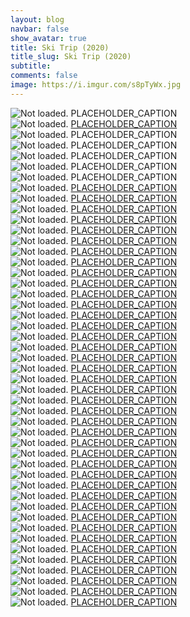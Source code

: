 ```yaml
---
layout: blog
navbar: false
show_avatar: true
title: Ski Trip (2020)
title_slug: Ski Trip (2020)
subtitle: 
comments: false
image: https://i.imgur.com/s8pTyWx.jpg
---
```


<div class="img-container">
  <img src="https://i.imgur.com/s8pTyWx.jpg" alt="Not loaded." class="center-block">
  <a  target="_blank">
    <span class="img-caption-corner" style="display: inline;">PLACEHOLDER_CAPTION</span>
  </a>  
</div> 


<div class="img-container">
  <img src="https://i.imgur.com/sqdHyXB.jpg" alt="Not loaded." class="center-block">
  <a href="https://www.google.com/maps/search/?api=1&query=36.4397722,-114.5146028" target="_blank">
    <span class="img-caption-corner" style="display: inline;">PLACEHOLDER_CAPTION</span>
  </a>  
</div> 


<div class="img-container">
  <img src="https://i.imgur.com/e7AYtTJ.jpg" alt="Not loaded." class="center-block">
  <a  target="_blank">
    <span class="img-caption-corner" style="display: inline;">PLACEHOLDER_CAPTION</span>
  </a>  
</div> 


<div class="img-container">
  <img src="https://i.imgur.com/TUwTq7E.jpg" alt="Not loaded." class="center-block">
  <a  target="_blank">
    <span class="img-caption-corner" style="display: inline;">PLACEHOLDER_CAPTION</span>
  </a>  
</div> 


<div class="img-container">
  <img src="https://i.imgur.com/9ZQMaLv.jpg" alt="Not loaded." class="center-block">
  <a  target="_blank">
    <span class="img-caption-corner" style="display: inline;">PLACEHOLDER_CAPTION</span>
  </a>  
</div> 


<div class="img-container">
  <img src="https://i.imgur.com/4NL5ASi.jpg" alt="Not loaded." class="center-block">
  <a  target="_blank">
    <span class="img-caption-corner" style="display: inline;">PLACEHOLDER_CAPTION</span>
  </a>  
</div> 


<div class="img-container">
  <img src="https://i.imgur.com/U1AYyK1.jpg" alt="Not loaded." class="center-block">
  <a  target="_blank">
    <span class="img-caption-corner" style="display: inline;">PLACEHOLDER_CAPTION</span>
  </a>  
</div> 


<div class="img-container">
  <img src="https://i.imgur.com/vBxok8A.jpg" alt="Not loaded." class="center-block">
  <a href="https://www.google.com/maps/search/?api=1&query=40.5611111,-111.6290278" target="_blank">
    <span class="img-caption-corner" style="display: inline;">PLACEHOLDER_CAPTION</span>
  </a>  
</div> 


<div class="img-container">
  <img src="https://i.imgur.com/JXBl2Gv.jpg" alt="Not loaded." class="center-block">
  <a href="https://www.google.com/maps/search/?api=1&query=40.7743139,-111.8889528" target="_blank">
    <span class="img-caption-corner" style="display: inline;">PLACEHOLDER_CAPTION</span>
  </a>  
</div> 


<div class="img-container">
  <img src="https://i.imgur.com/f31qQD3.jpg" alt="Not loaded." class="center-block">
  <a href="https://www.google.com/maps/search/?api=1&query=40.5840944,-111.6380694" target="_blank">
    <span class="img-caption-corner" style="display: inline;">PLACEHOLDER_CAPTION</span>
  </a>  
</div> 


<div class="img-container">
  <img src="https://i.imgur.com/uuelnd2.jpg" alt="Not loaded." class="center-block">
  <a href="https://www.google.com/maps/search/?api=1&query=40.5954139,-111.5943000" target="_blank">
    <span class="img-caption-corner" style="display: inline;">PLACEHOLDER_CAPTION</span>
  </a>  
</div> 


<div class="img-container">
  <img src="https://i.imgur.com/1VnIf2b.jpg" alt="Not loaded." class="center-block">
  <a href="https://www.google.com/maps/search/?api=1&query=40.6034611,-111.6122194" target="_blank">
    <span class="img-caption-corner" style="display: inline;">PLACEHOLDER_CAPTION</span>
  </a>  
</div> 


<div class="img-container">
  <img src="https://i.imgur.com/CoUIud3.jpg" alt="Not loaded." class="center-block">
  <a href="https://www.google.com/maps/search/?api=1&query=40.5954861,-111.5610278" target="_blank">
    <span class="img-caption-corner" style="display: inline;">PLACEHOLDER_CAPTION</span>
  </a>  
</div> 


<div class="img-container">
  <img src="https://i.imgur.com/kCXM6nY.jpg" alt="Not loaded." class="center-block">
  <a href="https://www.google.com/maps/search/?api=1&query=43.4802361,-110.7622222" target="_blank">
    <span class="img-caption-corner" style="display: inline;">PLACEHOLDER_CAPTION</span>
  </a>  
</div> 


<div class="img-container">
  <img src="https://i.imgur.com/C7Smt1a.jpg" alt="Not loaded." class="center-block">
  <a href="https://www.google.com/maps/search/?api=1&query=43.5972778,-110.8703778" target="_blank">
    <span class="img-caption-corner" style="display: inline;">PLACEHOLDER_CAPTION</span>
  </a>  
</div> 


<div class="img-container">
  <img src="https://i.imgur.com/sIsvfuv.jpg" alt="Not loaded." class="center-block">
  <a href="https://www.google.com/maps/search/?api=1&query=43.5972750,-110.8702778" target="_blank">
    <span class="img-caption-corner" style="display: inline;">PLACEHOLDER_CAPTION</span>
  </a>  
</div> 


<div class="img-container">
  <img src="https://i.imgur.com/GzNqW7v.jpg" alt="Not loaded." class="center-block">
  <a href="https://www.google.com/maps/search/?api=1&query=43.5972444,-110.8704222" target="_blank">
    <span class="img-caption-corner" style="display: inline;">PLACEHOLDER_CAPTION</span>
  </a>  
</div> 


<div class="img-container">
  <img src="https://i.imgur.com/5OwCMMu.jpg" alt="Not loaded." class="center-block">
  <a href="https://www.google.com/maps/search/?api=1&query=43.5972139,-110.8703000" target="_blank">
    <span class="img-caption-corner" style="display: inline;">PLACEHOLDER_CAPTION</span>
  </a>  
</div> 


<div class="img-container">
  <img src="https://i.imgur.com/RalM5jM.jpg" alt="Not loaded." class="center-block">
  <a href="https://www.google.com/maps/search/?api=1&query=43.5940444,-110.8738472" target="_blank">
    <span class="img-caption-corner" style="display: inline;">PLACEHOLDER_CAPTION</span>
  </a>  
</div> 


<div class="img-container">
  <img src="https://i.imgur.com/bLLv5up.jpg" alt="Not loaded." class="center-block">
  <a href="https://www.google.com/maps/search/?api=1&query=43.5867167,-110.8615028" target="_blank">
    <span class="img-caption-corner" style="display: inline;">PLACEHOLDER_CAPTION</span>
  </a>  
</div> 


<div class="img-container">
  <img src="https://i.imgur.com/657hpJP.jpg" alt="Not loaded." class="center-block">
  <a href="https://www.google.com/maps/search/?api=1&query=43.5923222,-110.8628167" target="_blank">
    <span class="img-caption-corner" style="display: inline;">PLACEHOLDER_CAPTION</span>
  </a>  
</div> 


<div class="img-container">
  <img src="https://i.imgur.com/Hl84N8E.jpg" alt="Not loaded." class="center-block">
  <a href="https://www.google.com/maps/search/?api=1&query=43.6091611,-110.8323528" target="_blank">
    <span class="img-caption-corner" style="display: inline;">PLACEHOLDER_CAPTION</span>
  </a>  
</div> 


<div class="img-container">
  <img src="https://i.imgur.com/TLiPjYG.jpg" alt="Not loaded." class="center-block">
  <a href="https://www.google.com/maps/search/?api=1&query=43.5945389,-110.8670361" target="_blank">
    <span class="img-caption-corner" style="display: inline;">PLACEHOLDER_CAPTION</span>
  </a>  
</div> 


<div class="img-container">
  <img src="https://i.imgur.com/zODdGfB.jpg" alt="Not loaded." class="center-block">
  <a href="https://www.google.com/maps/search/?api=1&query=43.7032472,-110.7449806" target="_blank">
    <span class="img-caption-corner" style="display: inline;">PLACEHOLDER_CAPTION</span>
  </a>  
</div> 


<div class="img-container">
  <img src="https://i.imgur.com/pFE8hi4.jpg" alt="Not loaded." class="center-block">
  <a href="https://www.google.com/maps/search/?api=1&query=43.7032972,-110.7449417" target="_blank">
    <span class="img-caption-corner" style="display: inline;">PLACEHOLDER_CAPTION</span>
  </a>  
</div> 


<div class="img-container">
  <img src="https://i.imgur.com/0gHpl2q.jpg" alt="Not loaded." class="center-block">
  <a href="https://www.google.com/maps/search/?api=1&query=43.7122833,-110.7557361" target="_blank">
    <span class="img-caption-corner" style="display: inline;">PLACEHOLDER_CAPTION</span>
  </a>  
</div> 


<div class="img-container">
  <img src="https://i.imgur.com/9fwQ54l.jpg" alt="Not loaded." class="center-block">
  <a href="https://www.google.com/maps/search/?api=1&query=43.7123417,-110.7557000" target="_blank">
    <span class="img-caption-corner" style="display: inline;">PLACEHOLDER_CAPTION</span>
  </a>  
</div> 


<div class="img-container">
  <img src="https://i.imgur.com/GDfJFEW.jpg" alt="Not loaded." class="center-block">
  <a href="https://www.google.com/maps/search/?api=1&query=43.7012944,-110.7424861" target="_blank">
    <span class="img-caption-corner" style="display: inline;">PLACEHOLDER_CAPTION</span>
  </a>  
</div> 


<div class="img-container">
  <img src="https://i.imgur.com/Y1Y5NqV.jpg" alt="Not loaded." class="center-block">
  <a href="https://www.google.com/maps/search/?api=1&query=43.6911667,-110.6733389" target="_blank">
    <span class="img-caption-corner" style="display: inline;">PLACEHOLDER_CAPTION</span>
  </a>  
</div> 


<div class="img-container">
  <img src="https://i.imgur.com/aLOVlW6.jpg" alt="Not loaded." class="center-block">
  <a href="https://www.google.com/maps/search/?api=1&query=43.8725583,-110.5735083" target="_blank">
    <span class="img-caption-corner" style="display: inline;">PLACEHOLDER_CAPTION</span>
  </a>  
</div> 


<div class="img-container">
  <img src="https://i.imgur.com/w90vFjK.jpg" alt="Not loaded." class="center-block">
  <a href="https://www.google.com/maps/search/?api=1&query=43.7543528,-110.6238472" target="_blank">
    <span class="img-caption-corner" style="display: inline;">PLACEHOLDER_CAPTION</span>
  </a>  
</div> 


<div class="img-container">
  <img src="https://i.imgur.com/Fip1m1C.jpg" alt="Not loaded." class="center-block">
  <a href="https://www.google.com/maps/search/?api=1&query=43.7542000,-110.6238250" target="_blank">
    <span class="img-caption-corner" style="display: inline;">PLACEHOLDER_CAPTION</span>
  </a>  
</div> 


<div class="img-container">
  <img src="https://i.imgur.com/jx3oO0z.jpg" alt="Not loaded." class="center-block">
  <a href="https://www.google.com/maps/search/?api=1&query=43.7179861,-110.6603472" target="_blank">
    <span class="img-caption-corner" style="display: inline;">PLACEHOLDER_CAPTION</span>
  </a>  
</div> 


<div class="img-container">
  <img src="https://i.imgur.com/oynF5LA.jpg" alt="Not loaded." class="center-block">
  <a href="https://www.google.com/maps/search/?api=1&query=44.6567722,-111.0984500" target="_blank">
    <span class="img-caption-corner" style="display: inline;">PLACEHOLDER_CAPTION</span>
  </a>  
</div> 


<div class="img-container">
  <img src="https://i.imgur.com/13XNnCs.jpg" alt="Not loaded." class="center-block">
  <a href="https://www.google.com/maps/search/?api=1&query=44.6587639,-111.0974972" target="_blank">
    <span class="img-caption-corner" style="display: inline;">PLACEHOLDER_CAPTION</span>
  </a>  
</div> 


<div class="img-container">
  <img src="https://i.imgur.com/5seLPJB.jpg" alt="Not loaded." class="center-block">
  <a href="https://www.google.com/maps/search/?api=1&query=44.6588556,-111.0975278" target="_blank">
    <span class="img-caption-corner" style="display: inline;">PLACEHOLDER_CAPTION</span>
  </a>  
</div> 


<div class="img-container">
  <img src="https://i.imgur.com/LyV2fOq.jpg" alt="Not loaded." class="center-block">
  <a href="https://www.google.com/maps/search/?api=1&query=44.6595333,-111.0886306" target="_blank">
    <span class="img-caption-corner" style="display: inline;">PLACEHOLDER_CAPTION</span>
  </a>  
</div> 


<div class="img-container">
  <img src="https://i.imgur.com/bCRgJXz.jpg" alt="Not loaded." class="center-block">
  <a href="https://www.google.com/maps/search/?api=1&query=44.6587861,-111.0721278" target="_blank">
    <span class="img-caption-corner" style="display: inline;">PLACEHOLDER_CAPTION</span>
  </a>  
</div> 


<div class="img-container">
  <img src="https://i.imgur.com/w4cSlyk.jpg" alt="Not loaded." class="center-block">
  <a href="https://www.google.com/maps/search/?api=1&query=44.8677833,-111.3562778" target="_blank">
    <span class="img-caption-corner" style="display: inline;">PLACEHOLDER_CAPTION</span>
  </a>  
</div> 


<div class="img-container">
  <img src="https://i.imgur.com/CbZ0GtK.jpg" alt="Not loaded." class="center-block">
  <a href="https://www.google.com/maps/search/?api=1&query=44.8674139,-111.3557278" target="_blank">
    <span class="img-caption-corner" style="display: inline;">PLACEHOLDER_CAPTION</span>
  </a>  
</div> 


<div class="img-container">
  <img src="https://i.imgur.com/nYeVL60.jpg" alt="Not loaded." class="center-block">
  <a href="https://www.google.com/maps/search/?api=1&query=44.8672722,-111.3552861" target="_blank">
    <span class="img-caption-corner" style="display: inline;">PLACEHOLDER_CAPTION</span>
  </a>  
</div> 


<div class="img-container">
  <img src="https://i.imgur.com/ZJwh8cW.jpg" alt="Not loaded." class="center-block">
  <a href="https://www.google.com/maps/search/?api=1&query=44.8646056,-111.3522333" target="_blank">
    <span class="img-caption-corner" style="display: inline;">PLACEHOLDER_CAPTION</span>
  </a>  
</div> 


<div class="img-container">
  <img src="https://i.imgur.com/ZowvIOu.jpg" alt="Not loaded." class="center-block">
  <a href="https://www.google.com/maps/search/?api=1&query=44.8661806,-111.3531278" target="_blank">
    <span class="img-caption-corner" style="display: inline;">PLACEHOLDER_CAPTION</span>
  </a>  
</div> 


<div class="img-container">
  <img src="https://i.imgur.com/0OV17Fb.jpg" alt="Not loaded." class="center-block">
  <a href="https://www.google.com/maps/search/?api=1&query=44.8667722,-111.3541111" target="_blank">
    <span class="img-caption-corner" style="display: inline;">PLACEHOLDER_CAPTION</span>
  </a>  
</div> 


<div class="img-container">
  <img src="https://i.imgur.com/GcbKH69.jpg" alt="Not loaded." class="center-block">
  <a href="https://www.google.com/maps/search/?api=1&query=43.1895861,-112.3438806" target="_blank">
    <span class="img-caption-corner" style="display: inline;">PLACEHOLDER_CAPTION</span>
  </a>  
</div> 


<div class="img-container">
  <img src="https://i.imgur.com/4HnV6Dc.jpg" alt="Not loaded." class="center-block">
  <a href="https://www.google.com/maps/search/?api=1&query=43.1896583,-112.3436361" target="_blank">
    <span class="img-caption-corner" style="display: inline;">PLACEHOLDER_CAPTION</span>
  </a>  
</div> 


<div class="img-container">
  <img src="https://i.imgur.com/94difcW.jpg" alt="Not loaded." class="center-block">
  <a href="https://www.google.com/maps/search/?api=1&query=42.5661306,-114.3007583" target="_blank">
    <span class="img-caption-corner" style="display: inline;">PLACEHOLDER_CAPTION</span>
  </a>  
</div> 

